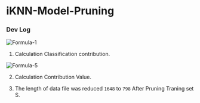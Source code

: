 # iKNN-Model-Pruning

### Dev Log

![Formula-1](https://github.com/HackeZ/iKNN-Model-Pruning/raw/master/images/formula-1.png)

1. Calculation Classification contribution.


![Formula-5](https://github.com/HackeZ/iKNN-Model-Pruning/raw/master/images/formula-5.png)

2. Calculation Contribution Value.

3. The length of data file was reduced `1648` to `798` After Pruning Traning set S.